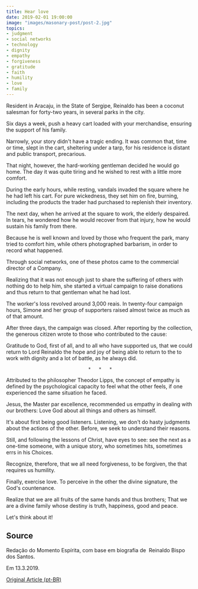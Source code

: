 ```yaml
---
title: Hear love
date: 2019-02-01 19:00:00
image: "images/masonary-post/post-2.jpg"
topics: 
- judgment
- social networks
- technology
- dignity
- empathy
- forgiveness
- gratitude
- faith
- humility
- love
- family
---
```


Resident in Aracaju, in the State of Sergipe, Reinaldo has been a coconut salesman for
forty-two years, in several parks in the city.

Six days a week, push a heavy cart loaded with your merchandise,
ensuring the support of his family.

Narrowly, your story didn't have a tragic ending. It was common that, time or time,
slept in the cart, sheltering under a tarp, for his residence is distant
and public transport, precarious.

That night, however, the hard-working gentleman decided he would go home. The day
it was quite tiring and he wished to rest with a little more comfort.

During the early hours, while resting, vandals invaded the square where he
he had left his cart. For pure wickedness, they set him on fire, burning,
including the products the trader had purchased to replenish their inventory.

The next day, when he arrived at the square to work, the elderly despaired.
In tears, he wondered how he would recover from that injury, how he would
sustain his family from there.

Because he is well known and loved by those who frequent the park,
many tried to comfort him, while others photographed barbarism, in order to
record what happened.

Through social networks, one of these photos came to the commercial director of a
Company.

Realizing that it was not enough just to share the suffering of others with nothing
do to help him, she started a virtual campaign to raise donations
and thus return to that gentleman what he had lost.

The worker's loss revolved around 3,000 reais. In twenty-four
campaign hours, Simone and her group of supporters raised almost twice as much as
of that amount.

After three days, the campaign was closed. After reporting by the
collection, the generous citizen wrote to those who contributed to the cause:

Gratitude to God, first of all, and to all who have supported us, that
we could return to Lord Reinaldo the hope and joy of being able to return to the
to work with dignity and a lot of battle, as he always did.

                                   *   *   *

Attributed to the philosopher Theodor Lipps, the concept of empathy is defined by the
psychological capacity to feel what the other feels, if one experienced the
same situation he faced.

Jesus, the Master par excellence, recommended us empathy in dealing with our
brothers: Love God about all things and others as himself.

It's about first being good listeners. Listening, we don't do
hasty judgments about the actions of the other. Before, we seek to understand
their reasons.

Still, and following the lessons of Christ, have eyes to see: see the next
as a one-time someone, with a unique story, who sometimes hits, sometimes errs in his
Choices.

Recognize, therefore, that we all need forgiveness, to be forgiven, the
that requires us humility.

Finally, exercise love. To perceive in the other the divine signature, the
God's countenance.

Realize that we are all fruits of the same hands and thus brothers; That
we are a divine family whose destiny is truth, happiness, good and peace.

Let's think about it!

## Source
Redação do Momento Espírita, com base em
biografia de  Reinaldo Bispo dos Santos.

Em 13.3.2019.

[Original Article (pt-BR)](http://momento.com.br/pt/ler_texto.php?id=5687)
